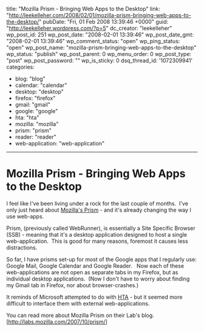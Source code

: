 title: "Mozilla Prism - Bringing Web Apps to the Desktop"
link: "http://leekelleher.com/2008/02/01/mozilla-prism-bringing-web-apps-to-the-desktop/"
pubDate: "Fri, 01 Feb 2008 13:39:46 +0000"
guid: "http://leekelleher.wordpress.com/?p=5"
dc_creator: "leekelleher"
wp_post_id: 251
wp_post_date: "2008-02-01 13:39:46"
wp_post_date_gmt: "2008-02-01 13:39:46"
wp_comment_status: "open"
wp_ping_status: "open"
wp_post_name: "mozilla-prism-bringing-web-apps-to-the-desktop"
wp_status: "publish"
wp_post_parent: 0
wp_menu_order: 0
wp_post_type: "post"
wp_post_password: ""
wp_is_sticky: 0
dsq_thread_id: '1072309941'
categories:
  - blog: "blog"
  - calendar: "calendar"
  - desktop: "desktop"
  - firefox: "firefox"
  - gmail: "gmail"
  - google: "google"
  - hta: "hta"
  - mozilla: "mozilla"
  - prism: "prism"
  - reader: "reader"
  - web-application: "web-application"

---

# Mozilla Prism - Bringing Web Apps to the Desktop

I feel like I've been living under a rock for the last couple of months.  I've only just heard about <a href="http://wiki.mozilla.org/Prism">Mozilla's Prism</a> - and it's already changing the way I use web-apps.

Prism, (previously called WebRunner), is essentially a Site Specific Browser (SSB) - meaning that it's a desktop application designed to host a single web-application.  This is good for many reasons, foremost it causes less distractions.

So far, I have prisms set-up for most of the Google apps that I regularly use: Google Mail, Google Calendar and Google Reader.   Now each of these web-applications are not open as separate tabs in my Firefox, but as individual desktop applications.  (Now I don't have to worry about finding my Gmail tab in Firefox, nor about browser-crashes.)

It reminds of Microsoft attempted to do with <a href="http://en.wikipedia.org/wiki/HTML_Application">HTA</a> - but it seemed more difficult to interface them with external web-applications.

You can read more about Mozilla Prism on their Lab's blog. [<a href="http://labs.mozilla.com/2007/10/prism/">http://labs.mozilla.com/2007/10/prism/</a>] 
